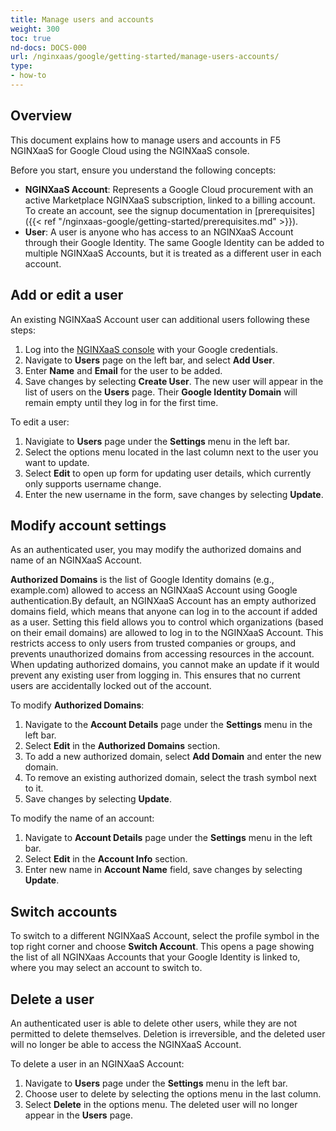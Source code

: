 ```yaml
---
title: Manage users and accounts
weight: 300
toc: true
nd-docs: DOCS-000
url: /nginxaas/google/getting-started/manage-users-accounts/
type:
- how-to
---
```


## Overview

This document explains how to manage users and accounts in F5 NGINXaaS for Google Cloud using the NGINXaaS console. 

Before you start, ensure you understand the following concepts:

- **NGINXaaS Account**: Represents a Google Cloud procurement with an active Marketplace NGINXaaS subscription, linked to a billing account. To create an account, see the signup documentation in [prerequisites]({{< ref "/nginxaas-google/getting-started/prerequisites.md" >}}).
- **User**: A user is anyone who has access to an NGINXaaS Account through their Google Identity. The same Google Identity can be added to multiple NGINXaaS Accounts, but it is treated as a different user in each account. 

## Add or edit a user

An existing NGINXaaS Account user can additional users following these steps:
1. Log into the [NGINXaaS console](https://console.nginxaas.net/) with your Google credentials. 
2. Navigate to **Users** page on the left bar, and select **Add User**.
3. Enter **Name** and **Email** for the user to be added.
4. Save changes by selecting **Create User**. The new user will appear in the list of users on the **Users** page. Their **Google Identity Domain** will remain empty until they log in for the first time.

To edit a user:
1. Navigiate to **Users** page under the **Settings** menu in the left bar.
2. Select the options menu located in the last column next to the user you want to update.
3. Select **Edit** to open up form for updating user details, which currently only supports username change.
4. Enter the new username in the form, save changes by selecting **Update**. 

## Modify account settings

As an authenticated user, you may modify the authorized domains and name of an NGINXaaS Account.

**Authorized Domains** is the list of Google Identity domains (e.g., example.com) allowed to access an NGINXaaS Account using Google authentication.By default, an NGINXaaS Account has an empty authorized domains field, which means that anyone can log in to the account if added as a user. Setting this field allows you to control which organizations (based on their email domains) are allowed to log in to the NGINXaaS Account. This restricts access to only users from trusted companies or groups, and prevents unauthorized domains from accessing resources in the account. When updating authorized domains, you cannot make an update if it would prevent any existing user from logging in. This ensures that no current users are accidentally locked out of the account. 

To modify **Authorized Domains**: 
1. Navigate to the **Account Details** page under the **Settings** menu in the left bar. 
2. Select **Edit** in the **Authorized Domains** section.
3. To add a new authorized domain, select **Add Domain** and enter the new domain. 
4. To remove an existing authorized domain, select the trash symbol next to it. 
6. Save changes by selecting **Update**.

To modify the name of an account:
1. Navigate to **Account Details** page under the **Settings** menu in the left bar. 
2. Select **Edit** in the **Account Info** section.
3. Enter new name in **Account Name** field, save changes by selecting **Update**. 

## Switch accounts
To switch to a different NGINXaaS Account, select the profile symbol in the top right corner and choose **Switch Account**. This opens a page showing the list of all NGINXaas Accounts that your Google Identity is linked to, where you may select an account to switch to. 

## Delete a user
An authenticated user is able to delete other users, while they are not permitted to delete themselves. Deletion is irreversible, and the deleted user will no longer be able to access the NGINXaaS Account. 

To delete a user in an NGINXaaS Account:
1. Navigate to **Users** page under the **Settings** menu in the left bar.
2. Choose user to delete by selecting the options menu in the last column. 
3. Select **Delete** in the options menu. The deleted user will no longer appear in the **Users** page. 
